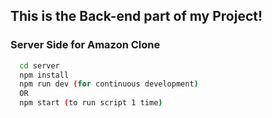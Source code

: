 ## This is the Back-end part of my Project!
### Server Side for Amazon Clone
```bash
  cd server
  npm install
  npm run dev (for continuous development)
  OR
  npm start (to run script 1 time)
